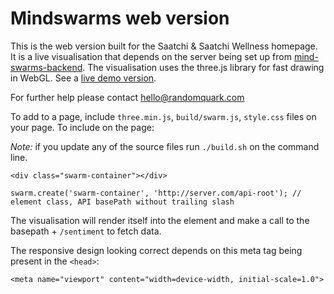 # Mindswarms web version

This is the web version built for the Saatchi & Saatchi Wellness homepage. It is a live visualisation that depends on the server being set up from [mind-swarms-backend](https://github.com/random-quark/mind-swarms-backend). The visualisation uses the three.js library for fast drawing in WebGL. See a [live demo version](http://random-quark.github.io/mind-swarms-frontend/build-demo.html).

For further help please contact hello@randomquark.com

To add to a page, include `three.min.js`, `build/swarm.js`, `style.css` files on your page. To include on the page:

*Note:* if you update any of the source files run `./build.sh` on the command line.

```
<div class="swarm-container"></div>
```

```
swarm.create('swarm-container', 'http://server.com/api-root'); // element class, API basePath without trailing slash
```

The visualisation will render itself into the element and make a call to the basepath + `/sentiment` to fetch data.

The responsive design looking correct depends on this meta tag being present in the `<head>`:

```<meta name="viewport" content="width=device-width, initial-scale=1.0">```
